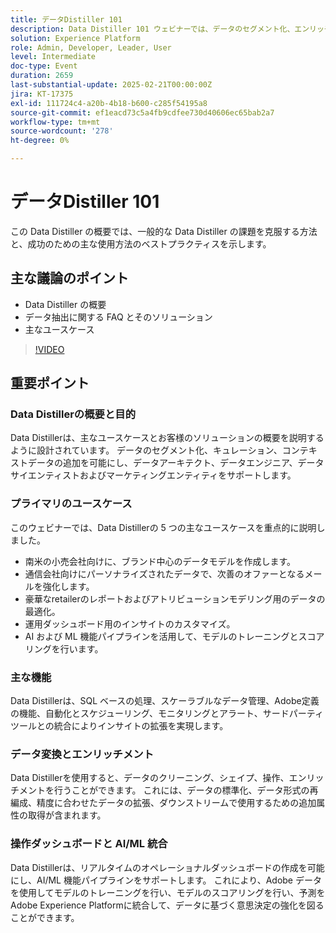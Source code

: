 ```yaml
---
title: データDistiller 101
description: Data Distiller 101 ウェビナーでは、データのセグメント化、エンリッチメント、AI/ML 統合の機能に焦点を当て、データアーキテクトやマーケティングエンティティ向けのスケーラブルなソリューションを提供して、データ駆動型の意思決定を強化します。
solution: Experience Platform
role: Admin, Developer, Leader, User
level: Intermediate
doc-type: Event
duration: 2659
last-substantial-update: 2025-02-21T00:00:00Z
jira: KT-17375
exl-id: 111724c4-a20b-4b18-b600-c285f54195a8
source-git-commit: ef1eacd73c5a4fb9cdfee730d40606ec65bab2a7
workflow-type: tm+mt
source-wordcount: '278'
ht-degree: 0%

---
```


# データDistiller 101

この Data Distiller の概要では、一般的な Data Distiller の課題を克服する方法と、成功のための主な使用方法のベストプラクティスを示します。

## 主な議論のポイント

* Data Distiller の概要
* データ抽出に関する FAQ とそのソリューション
* 主なユースケース

>[!VIDEO](https://video.tv.adobe.com/v/3444454/?learn=on&enablevpops)

## 重要ポイント

### Data Distillerの概要と目的

Data Distillerは、主なユースケースとお客様のソリューションの概要を説明するように設計されています。 データのセグメント化、キュレーション、コンテキストデータの追加を可能にし、データアーキテクト、データエンジニア、データサイエンティストおよびマーケティングエンティティをサポートします。

### プライマリのユースケース

このウェビナーでは、Data Distillerの 5 つの主なユースケースを重点的に説明しました。

* 南米の小売会社向けに、ブランド中心のデータモデルを作成します。
* 通信会社向けにパーソナライズされたデータで、次善のオファーとなるメールを強化します。
* 豪華なretailerのレポートおよびアトリビューションモデリング用のデータの最適化。
* 運用ダッシュボード用のインサイトのカスタマイズ。
* AI および ML 機能パイプラインを活用して、モデルのトレーニングとスコアリングを行います。

### 主な機能

Data Distillerは、SQL ベースの処理、スケーラブルなデータ管理、Adobe定義の機能、自動化とスケジューリング、モニタリングとアラート、サードパーティツールとの統合によりインサイトの拡張を実現します。

### データ変換とエンリッチメント

Data Distillerを使用すると、データのクリーニング、シェイプ、操作、エンリッチメントを行うことができます。 これには、データの標準化、データ形式の再編成、精度に合わせたデータの拡張、ダウンストリームで使用するための追加属性の取得が含まれます。

### 操作ダッシュボードと AI/ML 統合

Data Distillerは、リアルタイムのオペレーショナルダッシュボードの作成を可能にし、AI/ML 機能パイプラインをサポートします。 これにより、Adobe データを使用してモデルのトレーニングを行い、モデルのスコアリングを行い、予測をAdobe Experience Platformに統合して、データに基づく意思決定の強化を図ることができます。
